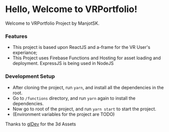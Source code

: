 # **Hello, Welcome to VRPortfolio!**

Welcome to VRPortfolio Project by ManjotSK.

### Features

- This project is based upon ReactJS and a-frame for the VR User's experiance;
- This Project uses Firebase Functions and Hosting for asset loading and deployment. ExpressJS is being used in NodeJS

### Development Setup
- After cloning the project, run `yarn`, and install all the dependencies in the root.
- Go to `/functions` directory, and run `yarn` again to install the dependencies.
- Now go to root of the project, and run `yarn start` to start the project.
- (Environment variables for the project are TODO)

Thanks to [glDev](https://www.turbosquid.com/Search/Artists/glDev "glDev") for the 3d Assets

